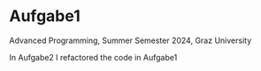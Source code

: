 # Aufgabe1
Advanced Programming, Summer Semester 2024, Graz University

In Aufgabe2 I refactored the code in Aufgabe1
